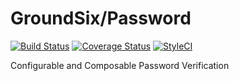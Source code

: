 # GroundSix/Password
[![Build Status](https://travis-ci.org/GroundSix/password.svg?branch=master)](https://travis-ci.org/GroundSix/password)
[![Coverage Status](https://coveralls.io/repos/github/GroundSix/password/badge.svg?branch=master)](https://coveralls.io/github/GroundSix/password?branch=master)
[![StyleCI](https://styleci.io/repos/88652075/shield?branch=master)](https://styleci.io/repos/88652075)

Configurable and Composable Password Verification
